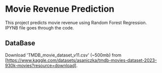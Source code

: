 # Movie Revenue Prediction

This project predicts movie revenue using Random Forest Regression. IPYNB file goes through the code.

## DataBase
Download 'TMDB_movie_dataset_v11.csv' (~500mb) from [https://www.kaggle.com/datasets/asaniczka/tmdb-movies-dataset-2023-930k-movies?resource=download].
